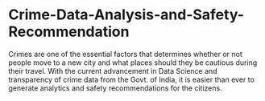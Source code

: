 # Crime-Data-Analysis-and-Safety-Recommendation
Crimes are one of the essential factors that determines whether or not people move to a new city and what places should they be cautious during their travel. With the current advancement in Data Science and transparency of crime data from the Govt. of India, it is easier than ever to generate analytics and safety recommendations for the citizens.
